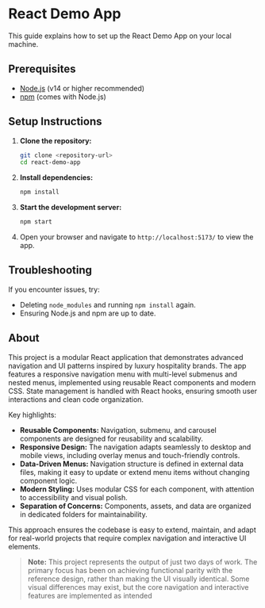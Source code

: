 # React Demo App

This guide explains how to set up the React Demo App on your local machine.

## Prerequisites

- [Node.js](https://nodejs.org/) (v14 or higher recommended)
- [npm](https://www.npmjs.com/) (comes with Node.js)

## Setup Instructions

1. **Clone the repository:**
    ```bash
    git clone <repository-url>
    cd react-demo-app
    ```

2. **Install dependencies:**
    ```bash
    npm install
    ```

3. **Start the development server:**
    ```bash
    npm start
    ```

4. Open your browser and navigate to `http://localhost:5173/` to view the app.

## Troubleshooting

If you encounter issues, try:
- Deleting `node_modules` and running `npm install` again.
- Ensuring Node.js and npm are up to date.

## About

This project is a modular React application that demonstrates advanced navigation and UI patterns inspired by luxury hospitality brands. The app features a responsive navigation menu with multi-level submenus and nested menus, implemented using reusable React components and modern CSS. State management is handled with React hooks, ensuring smooth user interactions and clean code organization.

Key highlights:
- **Reusable Components:** Navigation, submenu, and carousel components are designed for reusability and scalability.
- **Responsive Design:** The navigation adapts seamlessly to desktop and mobile views, including overlay menus and touch-friendly controls.
- **Data-Driven Menus:** Navigation structure is defined in external data files, making it easy to update or extend menu items without changing component logic.
- **Modern Styling:** Uses modular CSS for each component, with attention to accessibility and visual polish.
- **Separation of Concerns:** Components, assets, and data are organized in dedicated folders for maintainability.

This approach ensures the codebase is easy to extend, maintain, and adapt for real-world projects that require complex navigation and interactive UI elements.

> **Note:** This project represents the output of just two days of work. The primary focus has been on achieving functional parity with the reference design, rather than making the UI visually identical. Some visual differences may exist, but the core navigation and interactive features are implemented as intended

